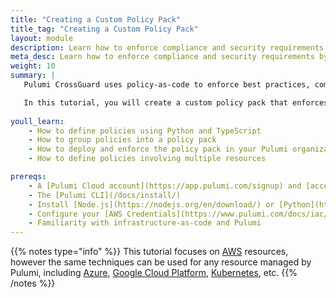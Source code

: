 ```yaml
---
title: "Creating a Custom Policy Pack"
title_tag: "Creating a Custom Policy Pack"
layout: module
description: Learn how to enforce compliance and security requirements by creating a custom policy pack with Pulumi Crossguard.
meta_desc: Learn how to enforce compliance and security requirements by creating a custom policy pack with Pulumi Crossguard using Python and TypeScript.
weight: 10
summary: |
   Pulumi CrossGuard uses policy-as-code to enforce best practices, compliance, and security requirements across your infrastructure. A policy pack is a collection of policies that can be versioned and reused across projects.

   In this tutorial, you will create a custom policy pack that enforces specific policies for your AWS resources, such as enabling S3 bucket versioning, restricting EC2 instance types, and requiring resource tags.
      
youll_learn:
    - How to define policies using Python and TypeScript
    - How to group policies into a policy pack
    - How to deploy and enforce the policy pack in your Pulumi organization
    - How to define policies involving multiple resources

prereqs:
    - A [Pulumi Cloud account](https://app.pulumi.com/signup) and [access token](/docs/pulumi-cloud/accounts/#access-tokens)
    - The [Pulumi CLI](/docs/install/)
    - Install [Node.js](https://nodejs.org/en/download/) or [Python](https://www.python.org/downloads/)
    - Configure your [AWS Credentials](https://www.pulumi.com/docs/iac/get-started/aws/begin/#configure-pulumi-to-access-your-aws-account)
    - Familiarity with infrastructure-as-code and Pulumi
---
```


{{% notes type="info" %}}
This tutorial focuses on [AWS](/docs/iac/get-started/aws/) resources, however the same techniques can be used for any resource managed by Pulumi, including [Azure](/docs/iac/get-started/azure/), [Google Cloud Platform](/docs/iac/get-started/gcp/), [Kubernetes](/docs/iac/get-started/kubernetes/), etc.
{{% /notes %}}